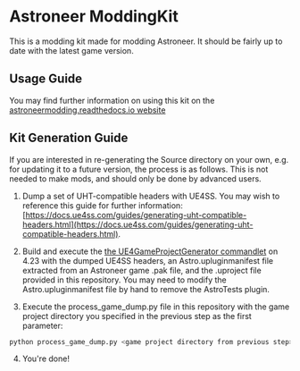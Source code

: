 # Astroneer ModdingKit

This is a modding kit made for modding Astroneer. It should be fairly up to date with the latest game version.

## Usage Guide
You may find further information on using this kit on the [astroneermodding.readthedocs.io website](https://astroneermodding.readthedocs.io/en/latest/guides/kitSetup.html)

## Kit Generation Guide
If you are interested in re-generating the Source directory on your own, e.g. for updating it to a future version, the process is as follows. This is not needed to make mods, and should only be done by advanced users.
1. Dump a set of UHT-compatible headers with UE4SS. You may wish to reference this guide for further information: [https://docs.ue4ss.com/guides/generating-uht-compatible-headers.html](https://docs.ue4ss.com/guides/generating-uht-compatible-headers.html).

2. Build and execute the [the UE4GameProjectGenerator commandlet](https://github.com/Buckminsterfullerene02/UE4GameProjectGenerator) on 4.23 with the dumped UE4SS headers, an Astro.upluginmanifest file extracted from an Astroneer game .pak file, and the .uproject file provided in this repository. You may need to modify the Astro.upluginmanifest file by hand to remove the AstroTests plugin.

3. Execute the process_game_dump.py file in this repository with the game project directory you specified in the previous step as the first parameter:

```sh
python process_game_dump.py <game project directory from previous step>
```

4. You're done!
